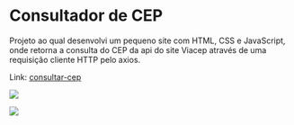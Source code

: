 # Consultador de CEP

Projeto ao qual desenvolvi um pequeno site com HTML, CSS e JavaScript, onde retorna a consulta do CEP da api do site Viacep através de uma requisição cliente HTTP pelo axios.

Link: [consultar-cep](https://jvnyor.github.io/Consultar-cep/)

![](https://i.imgur.com/HkxyNqQ.png)

![](https://i.imgur.com/q2sr3U0.png)
